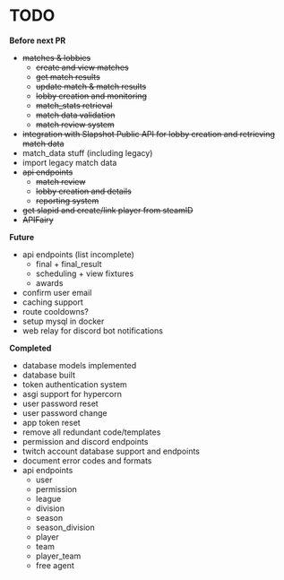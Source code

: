 # TODO

**Before next PR**
 - ~~matches & lobbies~~
   - ~~create and view matches~~
   - ~~get match results~~
   - ~~update match & match results~~
   - ~~lobby creation and monitoring~~
   - ~~match_stats retrieval~~
   - ~~match data validation~~
   - ~~match review system~~
 - ~~integration with Slapshot Public API for lobby creation and retrieving match data~~
 - match_data stuff (including legacy)
 - import legacy match data
 - ~~api endpoints~~
   - ~~match review~~
   - ~~lobby creation and details~~
   - ~~reporting system~~
 - ~~get slapid and create/link player from steamID~~
 - ~~APIFairy~~

**Future**
 - api endpoints (list incomplete)
   - final + final_result
   - scheduling + view fixtures
   - awards
 - confirm user email
 - caching support
 - route cooldowns?
 - setup mysql in docker
 - web relay for discord bot notifications

**Completed**
 - database models implemented
 - database built
 - token authentication system
 - asgi support for hypercorn
 - user password reset
 - user password change
 - app token reset
 - remove all redundant code/templates
 - permission and discord endpoints
 - twitch account database support and endpoints
 - document error codes and formats
 - api endpoints
   - user
   - permission
   - league
   - division
   - season
   - season_division
   - player
   - team
   - player_team
   - free agent